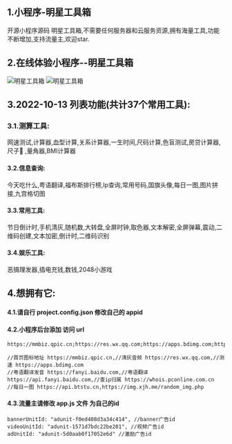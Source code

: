 
## 1.小程序-明星工具箱
开源小程序源码 明星工具箱,不需要任何服务器和云服务资源,拥有海量工具,功能不断增加,支持流量主,欢迎star.
## 2.在线体验小程序--明星工具箱
![明星工具箱](https://mmbiz.qpic.cn/mmbiz_jpg/ncTiaSqpEq9SCFlvsk5y7td8gYYMbibDkJm9EjBSSt1ia96zbGQDzCDceFCnUAtdAFiclp4y1niaCSJ2CSHeib5iaDfrQ/0?wx_fmt=jpeg)
![明星工具箱](https://gitee.com/yuxie2025/StarTools/raw/master/my_tools_qrcode.jpg)

## 3.2022-10-13 列表功能(共计37个常用工具):
### 3.1.测算工具: 
网速测试,计算器,血型计算,关系计算器,一生时间,尺码计算,色盲测试,房贷计算器,尺子📏 ,量角器,BMI计算器
#### 3.2.信息查询: 
今天吃什么,粤语翻译,福布斯排行榜,Ip查询,常用号码,国旗头像,每日一图,图片拼接,九宫格切图
#### 3.3.常用工具: 
节日倒计时,手机清灰,随机数,大转盘,全屏时钟,取色器,文本解密,全屏弹幕,震动,二维码创建,文本加密,倒计时,二维码识别
#### 3.4.娱乐工具: 
恶搞理发器,插电充钱,数钱,2048小游戏

## 4.想拥有它:
#### 4.1.请自行 project.config.json 修改自己的 appid
#### 4.2.小程序后台添加 访问 url
```
https://mmbiz.qpic.cn;https://res.wx.qq.com;https://apps.bdimg.com;https://fanyi.baidu.com;https://api.fanyi.baidu.com;https://whois.pconline.com.cn;https://api.btstu.cn;https://img.xjh.me

//首页图标地址 https://mmbiz.qpic.cn,//清灰音频 https://res.wx.qq.com,//测速 https://apps.bdimg.com
//粤语翻译发音 https://fanyi.baidu.com,//粤语翻译 https://api.fanyi.baidu.com,//查ip归属 https://whois.pconline.com.cn
//每日一图 https://api.btstu.cn,https://img.xjh.me/random_img.php
```
#### 4.3.流量主请修改 app.js 文件 为自己的id
```
bannerUnitId: "adunit-f0ed408d3a34c414", //banner广告id
videoUnitId: "adunit-1571d7bdc22be201", //视频广告id
adUnitId: "adunit-5d0aab0f17052e6d" //激励广告id
```